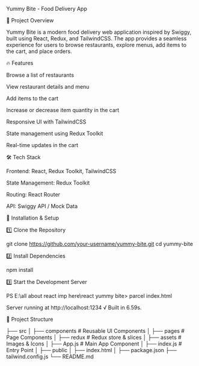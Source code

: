 Yummy Bite - Food Delivery App

🚀 Project Overview

Yummy Bite is a modern food delivery web application inspired by Swiggy, built using React, Redux, and TailwindCSS. The app provides a seamless experience for users to browse restaurants, explore menus, add items to the cart, and place orders.

🔥 Features

Browse a list of restaurants

View restaurant details and menu

Add items to the cart

Increase or decrease item quantity in the cart

Responsive UI with TailwindCSS

State management using Redux Toolkit

Real-time updates in the cart

🛠️ Tech Stack

Frontend: React, Redux Toolkit, TailwindCSS

State Management: Redux Toolkit

Routing: React Router

API: Swiggy API / Mock Data

🎯 Installation & Setup

1️⃣ Clone the Repository

git clone https://github.com/your-username/yummy-bite.git
cd yummy-bite

2️⃣ Install Dependencies

npm install

3️⃣ Start the Development Server

PS E:\all about react imp here\react yummy bite> parcel index.html
>>
Server running at http://localhost:1234 
√  Built in 6.59s.


📂 Project Structure

├── src
│   ├── components  # Reusable UI Components
│   ├── pages        # Page Components
│   ├── redux        # Redux store & slices
│   ├── assets       # Images & Icons
│   ├── App.js       # Main App Component
│   ├── index.js     # Entry Point
│
├── public
│   ├── index.html
│
├── package.json
├── tailwind.config.js
└── README.md





 
